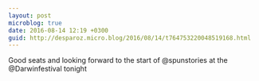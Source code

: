 ```yaml
---
layout: post
microblog: true
date: 2016-08-14 12:19 +0300
guid: http://desparoz.micro.blog/2016/08/14/t764753220048519168.html
---
```

Good seats and looking forward to the start of @spunstories at the @Darwinfestival tonight
